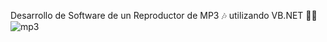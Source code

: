 Desarrollo de Software de un Reproductor de MP3 🎶 utilizando VB.NET 👨‍💻
![mp3](https://user-images.githubusercontent.com/116908552/210113973-26793300-0bfe-4c2c-aa15-992732e39430.png)

